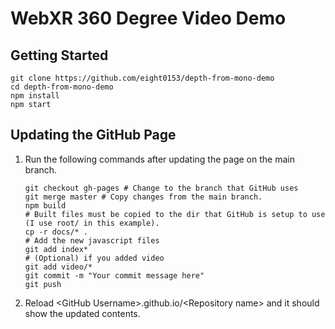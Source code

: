 # WebXR 360 Degree Video Demo
## Getting Started
```shell
git clone https://github.com/eight0153/depth-from-mono-demo
cd depth-from-mono-demo
npm install
npm start
```

## Updating the GitHub Page
1. Run the following commands after updating the page on the main branch.
    ```shell
    git checkout gh-pages # Change to the branch that GitHub uses
    git merge master # Copy changes from the main branch. 
    npm build
    # Built files must be copied to the dir that GitHub is setup to use (I use root/ in this example).
    cp -r docs/* .
    # Add the new javascript files
    git add index* 
    # (Optional) if you added video
    git add video/*
    git commit -m "Your commit message here"
    git push
    ```
2. Reload \<GitHub Username>.github.io/\<Repository name> and it should show the updated contents.

